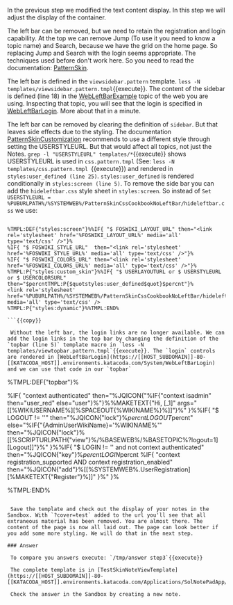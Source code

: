  In the previous step we modified the text content display. In this step we will adjust the display of the container.

 The left bar can be removed, but we need to retain the registration and login capability. At the top we can remove Jump (To use it you need to know a topic name) and Search, because we have the grid on the home page. So replacing Jump and Search with the login seems appropriate. The techniques used before don't work here. So you need to read the documentation: [PatternSkin](https://[[HOST_SUBDOMAIN]]-80-[[KATACODA_HOST]].environments.katacoda.com/System/PatternSkin).

 The left bar is defined in the `viewsidebar.pattern` template. `less -N templates/viewsidebar.pattern.tmpl`{{execute}}. The content of the sidebar is defined (line 18) in the [WebLeftBarExample](https://[[HOST_SUBDOMAIN]]-80-[[KATACODA_HOST]].environments.katacoda.com/Sandbox/WebLeftBarExample) topic of the web you are using. Inspecting that topic, you will see that the login is specified in [WebLeftBarLogin](https://[[HOST_SUBDOMAIN]]-80-[[KATACODA_HOST]].environments.katacoda.com/System/WebLeftBarLogin). More about that in a minute.

 The left bar can be removed by clearing the definition of `sidebar`. But that leaves side effects due to the styling. The documentation [PatternSkinCustomization](https://[[HOST_SUBDOMAIN]]-80-[[KATACODA_HOST]].environments.katacoda.com/System/PatternSkinCustomization#I_want_to_hide_the_side_bar) recommends to use a different style through setting the USERSTYLEURL. But that would affect all topics, not just the Notes. `grep -l "USERSTYLEURL" templates/*`{{execute}} shows USERSTYLEURL is used in `css.pattern.tmpl` (See: `less -N templates/css.pattern.tmpl `{{execute}}) and rendered in `styles:user_defined (line 25)`. `styles:user_defined` is rendered conditionally in `styles:screen (line 5)`. To remove the side bar you can add the `hideleftbar.css` style sheet in `styles:screen`. So instead of `Set USERSTYLEURL = %PUBURLPATH%/%SYSTEMWEB%/PatternSkinCssCookbookNoLeftBar/hideleftbar.css` we use:
```

%TMPL:DEF{"styles:screen"}%%IF{ "$ FOSWIKI_LAYOUT_URL" then="<link rel='stylesheet' href='%FOSWIKI_LAYOUT_URL%' media='all' type='text/css' />"}%
%IF{ "$ FOSWIKI_STYLE_URL"  then="<link rel='stylesheet' href='%FOSWIKI_STYLE_URL%' media='all' type='text/css' />"}%
%IF{ "$ FOSWIKI_COLORS_URL" then="<link rel='stylesheet' href='%FOSWIKI_COLORS_URL%' media='all' type='text/css' />"}%
%TMPL:P{"styles:custom_skin"}%%IF{ "$ USERLAYOUTURL or $ USERSTYLEURL or $ USERCOLORSURL" then="$percntTMPL:P{$quotstyles:user_defined$quot}$percnt"}%
<link rel='stylesheet' href='%PUBURLPATH%/%SYSTEMWEB%/PatternSkinCssCookbookNoLeftBar/hideleftbar.css' media='all' type='text/css' />
%TMPL:P{"styles:dynamic"}%%TMPL:END%

```{{copy}}

 Without the left bar, the login links are no longer available. We can add the login links in the top bar by changing the definition of the `topbar (line 5)` template macro in `less -N templates/viewtopbar.pattern.tmpl`{{execute}}. The `login` controls are rendered in [WebLeftBarLogin](https://[[HOST_SUBDOMAIN]]-80-[[KATACODA_HOST]].environments.katacoda.com/System/WebLeftBarLogin) and we can use that code in our `topbar`
```

%TMPL:DEF{"topbar"}%<div class="patternLeftBarPersonal">
%IF{
  "context authenticated"
  then="%JQICON{"%IF{"context isadmin" then="user_red" else="user"}%"}%%MAKETEXT{"Hi, [_1]" args="<span class='foswikiUserName'>[<nop>[%WIKIUSERNAME%][%SPACEOUT{%WIKINAME%}%]]</span>"}%"
}%%IF{
  "$ LOGOUT != ''"
  then="%JQICON{"lock"}%$percntLOGOUT$percnt"
  else="%IF{"{AdminUserWikiName}='%WIKINAME%'" then="%JQICON{"lock"}%[<nop>[%SCRIPTURLPATH{"view"}%/%BASEWEB%/%BASETOPIC%?logout=1][Logout]]"}%"
}%%IF{
  "$ LOGIN != '' and not context authenticated"
  then="%JQICON{"key"}%$percntLOGIN$percnt %IF{
      "context registration_supported AND context registration_enabled"
      then="%JQICON{"add"}%[[%SYSTEMWEB%.UserRegistration][%MAKETEXT{"Register"}%]]"
    }%"
}%
</div>%TMPL:END%

```{{copy}}

 Save the template and check out the display of your notes in the Sandbox. With `?cover=test` added to the url you'll see that all extraneous material has been removed. You are almost there. The content of the page is now all laid out. The page can look better if you add some more styling. We will do that in the next step.

### Answer	

 To compare you answers execute: `/tmp/answer step3`{{execute}}

 The complete template is in [TestSkinNoteViewTemplate](https://[[HOST_SUBDOMAIN]]-80-[[KATACODA_HOST]].environments.katacoda.com/Applications/SolNotePadApp/TestSkinNoteViewTemplate).

 Check the answer in the Sandbox by creating a new note.

